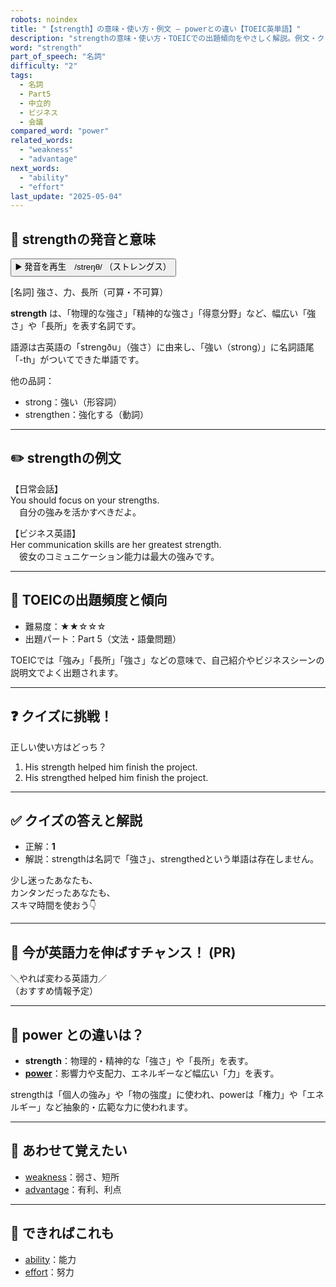 ```yaml
---
robots: noindex
title: "【strength】の意味・使い方・例文 ― powerとの違い【TOEIC英単語】"
description: "strengthの意味・使い方・TOEICでの出題傾向をやさしく解説。例文・クイズ付きでpowerとの違いもわかりやすく学べます。"
word: "strength"
part_of_speech: "名詞"
difficulty: "2"
tags:
  - 名詞
  - Part5
  - 中立的
  - ビジネス
  - 会議
compared_word: "power"
related_words:
  - "weakness"
  - "advantage"
next_words:
  - "ability"
  - "effort"
last_update: "2025-05-04"
---
```


## 🔰 strengthの発音と意味

<button class="play-audio" onclick="playTTS('strength')">
  <span class="play-audio-main">
    ▶️ 発音を再生　/streŋθ/
  </span>
  <span class="play-audio-sub">
    （ストレングス）
  </span>
</button>

[名詞] 強さ、力、長所（可算・不可算）

**strength** は、「物理的な強さ」「精神的な強さ」「得意分野」など、幅広い「強さ」や「長所」を表す名詞です。

語源は古英語の「strengðu」（強さ）に由来し、「強い（strong）」に名詞語尾「-th」がついてできた単語です。

他の品詞：  
- strong：強い（形容詞）
- strengthen：強化する（動詞）

---

## ✏️ strengthの例文

【日常会話】  
You should focus on your strengths.  
　自分の強みを活かすべきだよ。

【ビジネス英語】  
Her communication skills are her greatest strength.  
　彼女のコミュニケーション能力は最大の強みです。

---

## 🎯 TOEICの出題頻度と傾向

- 難易度：★★☆☆☆
- 出題パート：Part 5（文法・語彙問題）

TOEICでは「強み」「長所」「強さ」などの意味で、自己紹介やビジネスシーンの説明文でよく出題されます。

---

## ❓ クイズに挑戦！

正しい使い方はどっち？

1. His strength helped him finish the project.  
2. His strengthed helped him finish the project.

---

## ✅ クイズの答えと解説

- 正解：**1**
- 解説：strengthは名詞で「強さ」、strengthedという単語は存在しません。

少し迷ったあなたも、  
カンタンだったあなたも、  
スキマ時間を使おう👇️

---

## 🚀 今が英語力を伸ばすチャンス！ (PR)

<div class="info-center">
＼やれば変わる英語力／<br>  
（おすすめ情報予定）
</div>

---

## 🤔  power との違いは？

- **strength**：物理的・精神的な「強さ」や「長所」を表す。
- **[power](/power)**：影響力や支配力、エネルギーなど幅広い「力」を表す。

strengthは「個人の強み」や「物の強度」に使われ、powerは「権力」や「エネルギー」など抽象的・広範な力に使われます。

---

## 🧩 あわせて覚えたい

- [weakness](/weakness)：弱さ、短所
- [advantage](/advantage)：有利、利点

---

## 📖 できればこれも

- [ability](/ability)：能力
- [effort](/effort)：努力

<!-- cvid: aid17_bid28 -->
